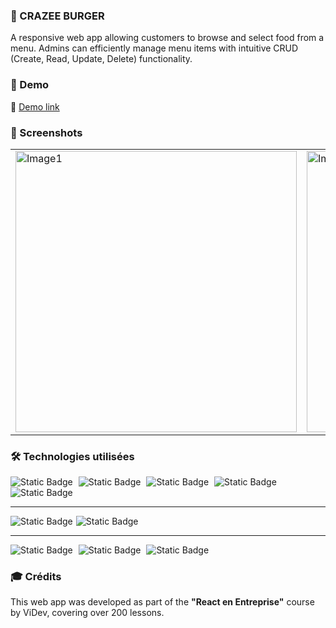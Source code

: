 ### 🍔 CRAZEE BURGER
A responsive web app allowing customers to browse and select food from a menu. Admins can efficiently manage menu items with intuitive CRUD (Create, Read, Update, Delete) functionality.

### 🚀 Demo
🔗 [Demo link](https://crazee-burger-green-eight.vercel.app/)

### 📸 Screenshots
<table>
  <tr>
    <td><img src="https://www.imadeus.be/others/images/crazee-burger/Capture.jpg" width="450px" height="450px" alt="Image1" /></td>
   <td><img src="https://www.imadeus.be/others/images/crazee-burger/Capture2.jpg" width="450px" height="450px" alt="Image1" /></td>
  </tr>
</table>


### 🛠️ Technologies utilisées
<div style="display: inline-block; margin-right: 5px;">
  <img alt="Static Badge" src="https://img.shields.io/badge/frontend%20-%20react/vite%20-%20%233ea9c0?style=for-the-badge">
</div>
<div style="display: inline-block; margin-right: 5px;">
  <img alt="Static Badge" src="https://img.shields.io/badge/frontend%20-%20styled/components%20-purple?style=for-the-badge">
</div>
<div style="display: inline-block; margin-right: 5px;">
  <img alt="Static Badge" src="https://img.shields.io/badge/frontend%20-%20html5%20-%20orange?style=for-the-badge">
</div>
<div style="display: inline-block; margin-right: 5px;">
  <img alt="Static Badge" src="https://img.shields.io/badge/frontend%20-%20scss%20-%20pink?style=for-the-badge">
</div>
<div style="display: inline-block; margin-right: 5px;">
  <img alt="Static Badge" src="https://img.shields.io/badge/frontend%20-%20javascript%20-%20yellow?style=for-the-badge&color=yellow">
</div>

---

<div style="display: inline-block; margin-right: 5px;">
  <img alt="Static Badge" src="https://img.shields.io/badge/backend%20-%20firebase%20-%20%23998fc3?style=for-the-badge">
</div><div style="display: inline-block; margin-right: 5px;">
  <img alt="Static Badge" src="https://img.shields.io/badge/backend%20-%20vercel%20-%20%23e95420?style=for-the-badge">
</div>
  
---

<div style="display: inline-block; margin-right: 5px;">
  <img alt="Static Badge" src="https://img.shields.io/badge/program%20-%20vscode%20-%20%23397ab2?style=for-the-badge">
</div>
<div style="display: inline-block; margin-right: 5px;">
  <img alt="Static Badge" src="https://img.shields.io/badge/program%20-%20git/github%20-%20%23ffb321?style=for-the-badge">
</div>
<div style="display: inline-block; margin-right: 5px;">
  <img alt="Static Badge" src="https://img.shields.io/badge/program%20-%20github%20-%20red?style=for-the-badge">
</div>

### 🎓 Crédits
This web app was developed as part of the **"React en Entreprise"** course by ViDev, covering over 200 lessons.
